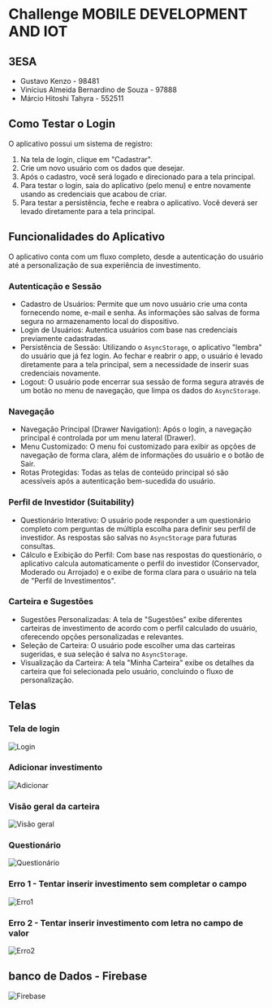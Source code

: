 # Challenge MOBILE DEVELOPMENT AND IOT
## 3ESA
- Gustavo Kenzo - 98481
- Vinícius Almeida Bernardino de Souza - 97888
- Márcio Hitoshi Tahyra - 552511

## Como Testar o Login

O aplicativo possui um sistema de registro:

1.  Na tela de login, clique em "Cadastrar".
2.  Crie um novo usuário com os dados que desejar.
3.  Após o cadastro, você será logado e direcionado para a tela principal.
4.  Para testar o login, saia do aplicativo (pelo menu) e entre novamente usando as credenciais que acabou de criar.
5.  Para testar a persistência, feche e reabra o aplicativo. Você deverá ser levado diretamente para a tela principal.


## Funcionalidades do Aplicativo

O aplicativo conta com um fluxo completo, desde a autenticação do usuário até a personalização de sua experiência de investimento.

### Autenticação e Sessão

- Cadastro de Usuários: Permite que um novo usuário crie uma conta fornecendo nome, e-mail e senha. As informações são salvas de forma segura no armazenamento local do dispositivo.
- Login de Usuários: Autentica usuários com base nas credenciais previamente cadastradas.
- Persistência de Sessão: Utilizando o `AsyncStorage`, o aplicativo "lembra" do usuário que já fez login. Ao fechar e reabrir o app, o usuário é levado diretamente para a tela principal, sem a necessidade de inserir suas credenciais novamente.
- Logout: O usuário pode encerrar sua sessão de forma segura através de um botão no menu de navegação, que limpa os dados do `AsyncStorage`.

### Navegação

- Navegação Principal (Drawer Navigation): Após o login, a navegação principal é controlada por um menu lateral (Drawer).
- Menu Customizado: O menu foi customizado para exibir as opções de navegação de forma clara, além de informações do usuário e o botão de Sair.
- Rotas Protegidas: Todas as telas de conteúdo principal só são acessíveis após a autenticação bem-sucedida do usuário.

### Perfil de Investidor (Suitability)

- Questionário Interativo: O usuário pode responder a um questionário completo com perguntas de múltipla escolha para definir seu perfil de investidor. As respostas são salvas no `AsyncStorage` para futuras consultas.
- Cálculo e Exibição do Perfil: Com base nas respostas do questionário, o aplicativo calcula automaticamente o perfil do investidor (Conservador, Moderado ou Arrojado) e o exibe de forma clara para o usuário na tela de "Perfil de Investimentos".

### Carteira e Sugestões

- Sugestões Personalizadas: A tela de "Sugestões" exibe diferentes carteiras de investimento de acordo com o perfil calculado do usuário, oferecendo opções personalizadas e relevantes.
- Seleção de Carteira: O usuário pode escolher uma das carteiras sugeridas, e sua seleção é salva no `AsyncStorage`.
- Visualização da Carteira: A tela "Minha Carteira" exibe os detalhes da carteira que foi selecionada pelo usuário, concluindo o fluxo de personalização.

## Telas

### Tela de login

![Login](assets/login.png)

### Adicionar investimento

![Adicionar](assets/add.png)

### Visão geral da carteira

![Visão geral](assets/visao.png)

### Questionário

![Questionário](assets/quest.png)

### Erro 1 - Tentar inserir investimento sem completar o campo

![Erro1](assets/erro1.png)

### Erro 2 - Tentar inserir investimento com letra no campo de valor

![Erro2](assets/erro2.png)

## banco de Dados - Firebase

![Firebase](assets/firebase.png)
